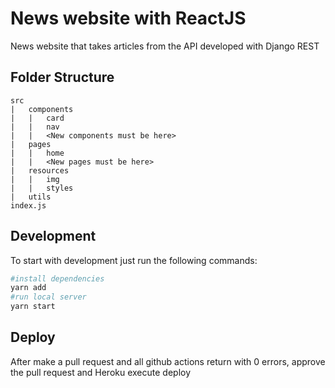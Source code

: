 # News website with ReactJS

News website that takes articles from the API developed with Django REST

## Folder Structure

```
src
|   components
|   |   card
|   |   nav
|   |   <New components must be here>
|   pages
|   |   home
|   |   <New pages must be here>
|   resources
|   |   img
|   |   styles
|   utils
index.js
```

## Development

To start with development just run the following commands:

```bash
#install dependencies
yarn add
#run local server
yarn start
```

## Deploy

After make a pull request and all github actions return with 0 errors, approve the pull request and Heroku execute deploy